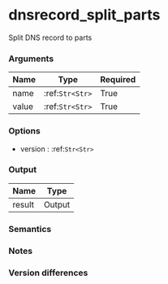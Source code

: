 [//]: # (THE CONTENT BELOW IS GENERATED. DO NOT EDIT.)
# dnsrecord_split_parts
Split DNS record to parts

### Arguments
|Name|Type|Required
|-|-|-
|name|:ref:`Str<Str>`|True
|value|:ref:`Str<Str>`|True

### Options
* version : :ref:`Str<Str>`

### Output
|Name|Type
|-|-
|result|Output

[//]: # (ADD YOUR NOTES BELOW. THESE WILL BE PICKED EVERY TIME THE DOCS ARE REGENERATED. //end)
### Semantics

### Notes

### Version differences